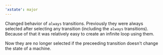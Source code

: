 ```yaml
---
'xstate': major
---
```


Changed behavior of `always` transitions. Previously they were always selected after selecting any transition (including the `always` transitions). Because of that it was relatively easy to create an infinite loop using them.

Now they are no longer selected if the preceeding transition doesn't change the state of a machine.
